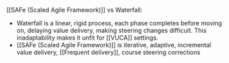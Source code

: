 [[SAFe (Scaled Agile Framework)]] vs Waterfall:
+ Waterfall is a linear, rigid process, each phase completes before moving on, delaying value delivery, making steering changes difficult. This inadaptability makes it unfit for [[VUCA]] settings.
+ [[SAFe (Scaled Agile Framework)]] is iterative, adaptive, incremental value delivery, [[Frequent delivery]], course steering corrections
